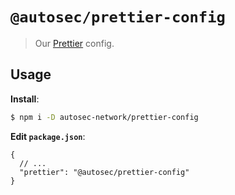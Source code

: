 # `@autosec/prettier-config`

> Our [Prettier](https://prettier.io) config.

## Usage

**Install**:

```bash
$ npm i -D autosec-network/prettier-config
```

**Edit `package.json`**:

```jsonc
{
  // ...
  "prettier": "@autosec/prettier-config"
}
```
